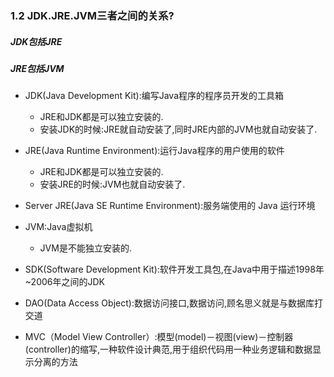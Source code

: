 ### 1.2 JDK.JRE.JVM三者之间的关系?
##### JDK包括JRE
##### JRE包括JVM

* JDK(Java Development Kit):编写Java程序的程序员开发的工具箱
	- JRE和JDK都是可以独立安装的.
	- 安装JDK的时候:JRE就自动安装了,同时JRE内部的JVM也就自动安装了.
* JRE(Java Runtime Environment):运行Java程序的用户使用的软件
	- JRE和JDK都是可以独立安装的.
	- 安装JRE的时候:JVM也就自动安装了.
* Server JRE(Java SE Runtime Environment):服务端使用的 Java 运行环境

* JVM:Java虚拟机
	- JVM是不能独立安装的.
* SDK(Software Development Kit):软件开发工具包,在Java中用于描述1998年~2006年之间的JDK

* DAO(Data Access Object):数据访问接口,数据访问,顾名思义就是与数据库打交道
* MVC（Model View Controller）:模型(model)－视图(view)－控制器(controller)的缩写,一种软件设计典范,用于组织代码用一种业务逻辑和数据显示分离的方法
